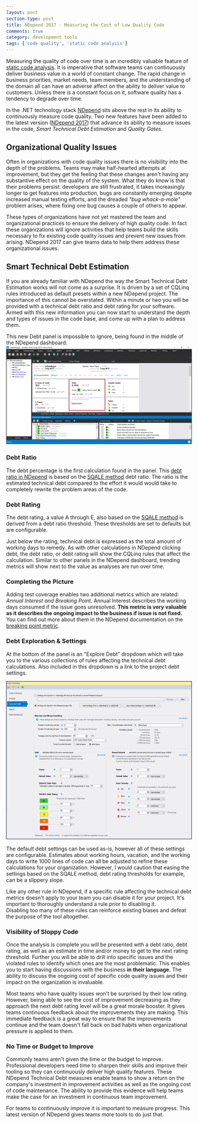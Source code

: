 ```yaml
---
layout: post
section-type: post
title: NDepend 2017 - Measuring the Cost of Low Quality Code
comments: true
category: development tools
tags: ['code quality', 'static code analysis']
---
```


Measuring the quality of code over time is an incredibly valuable feature of [static code analysis](/2015/08/30/the-importance-of-static-code-analysis.html). It is imperative that software teams can continuously deliver business value in a world of constant change. The rapid change in business priorities, market needs, team members, and the understanding of the domain all can have an adverse affect on the ability to deliver value to customers. Unless there is a constant focus on it, software quality has a tendency to degrade over time. 

In the .NET technology stack [NDepend](http:/www.ndepend.com) sits above the rest in its ability to continuously measure code quality. Two new features have been added to the latest version ([NDepend 2017](http://www.ndepend.com/ndepend-v2017)) that advance its ability to measure issues in the code, _Smart Technical Debt Estimation_ and _Quality Gates_.

## Organizational Quality Issues

Often in organizations with code quality issues there is no visibility into the depth of the problems. Teams may make half-hearted attempts at improvement, but they get the feeling that these changes aren't having any substantive effect on the quality of the system. What they do know is that their problems persist: developers are still frustrated, it takes increasingly longer to get features into production, bugs are constantly emerging despite increased manual testing efforts, and the dreaded _"bug whack-a-mole"_ problem arises, where fixing one bug causes a couple of others to appear.

These types of organizations have not yet mastered the team and organizational practices to ensure the delivery of high quality code. In fact these organizations will ignore activities that help teams build the skills necessary to fix existing code quality issues and prevent new issues from arising. NDepend 2017 can give teams data to help them address these organizational issues. 

## Smart Technical Debt Estimation

If you are already familiar with NDepend the way the Smart Technical Debt Estimation works will not come as a surprise. It is driven by a set of CQLinq rules introduced as default presets within a new NDepend project. The importance of this cannot be overstated. Within a minute or two you will be provided with a technical debt ratio and debt rating for your software. Armed with this new information you can now start to understand the depth and types of issues in the code base, and come up with a plan to address them.  

This new Debt panel is impossible to ignore, being found in the middle of the NDepend dashboard.
<img class="img-responsive" src="/img/ndepend2017-debt-dashboard.png" alt="NDepend 2017 Debt panel" />

### Debt Ratio

The debt percentage is the first calculation found in the panel. This [debt ratio in NDepend](http://www.ndepend.com/docs/technical-debt#DebtRating) is based on the [SQALE method](http://www.sqale.org/) debt ratio. The ratio is the estimated technical debt compared to the effort it would would take to completely rewrite the problem areas of the code. 

### Debt Rating

The debt rating, a value A through E, also based on the [SQALE method](http://www.sqale.org) is derived from a debt ratio threshold. These thresholds are set to defaults but are configurable.

Just below the rating, technical debt is expressed as the total amount of working days to remedy. As with other calculations in NDepend clicking debt, the debt ratio, or debt rating will show the CQLinq rules that affect the calculation. Similar to other panels in the NDepend dashboard, trending metrics will show next to the value as analyses are run over time.  

### Completing the Picture 

Adding test coverage enables two additional metrics which are related: _Annual Interest and Breaking Point_. Annual Interest describes the working days consumed if the issue goes unresolved. **This metric is very valuable as it describes the ongoing impact to the business if issue is not fixed.** You can find out more about them in the NDepend documentation on the [breaking point metric](http://www.ndepend.com/docs/technical-debt#BreakingPoint). 

### Debt Exploration & Settings

At the bottom of the panel is an "Explore Debt" dropdown which will take you to the various collections of rules affecting the technical debt calculations. Also included in this dropdown is a link to the project debt settings.

<img class="img-responsive" src="/img/debt-settings.png" alt="NDepend 2017 Project Debt Settings"/>

The default debt settings can be used as-is, however all of these settings are configurable. Estimates about working hours, vacation, and the working days to write 1000 lines of code can all be adjusted to refine these calculations for your organization. However, I would caution that easing the settings based on the SQALE method, debt rating thresholds for example, can be a slippery slope.

Like any other rule in NDepend, if a specific rule affecting the technical debt metrics doesn't apply to your team you can disable it for your project. It's important to thoroughly understand a rule prior to disabling it.  
Disabling too many of these rules can reinforce existing biases and defeat the purpose of the tool altogether. 

### Visibility of Sloppy Code

Once the analysis is complete you will be presented with a debt ratio, debt rating, as well as an estimate in time and/or money to get to the next rating threshold. Further you will be able to drill into specific issues and the violated rules to identify which ones are the most problematic. This enables you to start having discussions with the business **in their language**. The ability to discuss the ongoing cost of specific code quality issues and their impact on the organization is invaluable.

Most teams who have quality issues won't be surprised by their low rating. However, being able to see the cost of improvement decreasing as they approach the next debt rating level will be a great morale booster. It gives teams continuous feedback about the improvements they are making. This immediate feedback is a great way to ensure that the improvements continue and the team doesn't fall back on bad habits when organizational pressure is applied to them.

### No Time or Budget to Improve

Commonly teams aren't given the time or the budget to improve. Professional developers need time to sharpen their skills and improve their tooling so they can continuously deliver high quality features. These NDepend Technical Debt measures enable teams to show a return on the company's investment in improvement activities as well as the ongoing cost of code maintenance. The ability to provide this evidence will help teams make the case for an investment in continuous team improvement.

For teams to continuously improve it is important to measure progress. This latest version of NDepend gives teams more tools to do just that.
